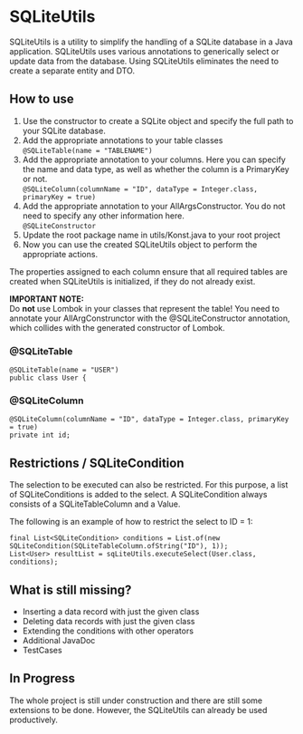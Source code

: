 # SQLiteUtils

SQLiteUtils is a utility to simplify the handling of a SQLite database in a Java application. SQLiteUtils uses various annotations to generically select or update data from the database.
Using SQLiteUtils eliminates the need to create a separate entity and DTO.

## How to use
1. Use the constructor to create a SQLite object and specify the full path to your SQLite database.
2. Add the appropriate annotations to your table classes  
   ```@SQLiteTable(name = "TABLENAME")```
3. Add the appropriate annotation to your columns. Here you can specify the name and data type, as well as whether the column is a PrimaryKey or not.  
   ```@SQLiteColumn(columnName = "ID", dataType = Integer.class, primaryKey = true)```
4. Add the appropriate annotation to your AllArgsConstructor. You do not need to specify any other information here.   
   ```@SQLiteConstructor```
5. Update the root package name in utils/Konst.java to your root project
6. Now you can use the created SQLiteUtils object to perform the appropriate actions.

The properties assigned to each column ensure that all required tables are created when SQLiteUtils is initialized, if they do not already exist. 

**IMPORTANT NOTE:**  
Do **not** use Lombok in your classes that represent the table! You need to annotate your AllArgConstrunctor with the @SQLiteConstructor annotation, which collides with the generated constructor of Lombok.

### @SQLiteTable
```
@SQLiteTable(name = "USER")
public class User {
```

### @SQLiteColumn
```
@SQLiteColumn(columnName = "ID", dataType = Integer.class, primaryKey = true)
private int id;
```

## Restrictions / SQLiteCondition
The selection to be executed can also be restricted. For this purpose, a list of SQLiteConditions is added to the select. A SQLiteCondition always consists of a SQLiteTableColumn and a Value.

The following is an example of how to restrict the select to ID = 1:
```
final List<SQLiteCondition> conditions = List.of(new SQLiteCondition(SQLiteTableColumn.ofString("ID"), 1));
List<User> resultList = sqLiteUtils.executeSelect(User.class, conditions);
```

## What is still missing?
- Inserting a data record with just the given class
- Deleting data records with just the given class
- Extending the conditions with other operators
- Additional JavaDoc
- TestCases

## In Progress
The whole project is still under construction and there are still some extensions to be done. However, the SQLiteUtils can already be used productively.


